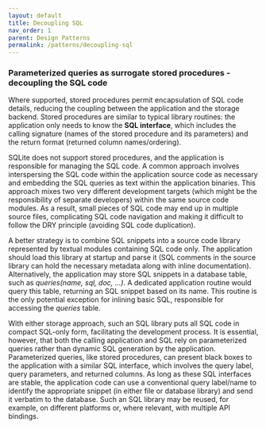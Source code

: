 ```yaml
---
layout: default
title: Decoupling SQL
nav_order: 1
parent: Design Patterns
permalink: /patterns/decoupling-sql
---
```


### Parameterized queries as surrogate stored procedures - decoupling the SQL code

Where supported, stored procedures permit encapsulation of SQL code details, reducing the coupling between the application and the storage backend. Stored procedures are similar to typical library routines:  the application only needs to know the **SQL interface**, which includes the calling signature (names of the stored procedure and its parameters) and the return format (returned column names/ordering).

SQLite does not support stored procedures, and the application is responsible for managing the SQL code. A common approach involves interspersing the SQL code within the application source code as necessary and embedding the SQL queries as text within the application binaries. This approach mixes two very different development targets (which might be the responsibility of separate developers) within the same source code modules. As a result, small pieces of SQL code may end up in multiple source files, complicating SQL code navigation and making it difficult to follow the DRY principle (avoiding SQL code duplication).

A better strategy is to combine SQL snippets into a source code library represented by textual modules containing SQL code only. The application should load this library at startup and parse it (SQL comments in the source library can hold the necessary metadata along with inline documentation). Alternatively, the application may store SQL snippets in a database table, such as *queries(name, sql, doc, ...)*. A dedicated application routine would query this table, returning an SQL snippet based on its name. This routine is the only potential exception for inlining basic SQL, responsible for accessing the *queries* table.

With either storage approach, such an SQL library puts all SQL code in compact SQL-only form, facilitating the development process. It is essential, however, that both the calling application and SQL rely on parameterized queries rather than dynamic SQL generation by the application. Parameterized queries, like stored procedures, can present black boxes to the application with a similar SQL interface, which involves the query label, query parameters, and returned columns. As long as these SQL interfaces are stable, the application code can use a conventional query label/name to identify the appropriate snippet (in either file or database library) and send it verbatim to the database. Such an SQL library may be reused, for example, on different platforms or, where relevant, with multiple API bindings.
